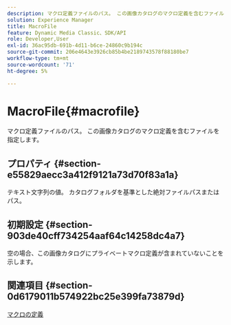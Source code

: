 ```yaml
---
description: マクロ定義ファイルのパス。 この画像カタログのマクロ定義を含むファイルを指定します。
solution: Experience Manager
title: MacroFile
feature: Dynamic Media Classic、SDK/API
role: Developer,User
exl-id: 36ac95db-691b-4d11-b6ce-24860c9b194c
source-git-commit: 206e4643e3926cb85b4be2189743578f88180be7
workflow-type: tm+mt
source-wordcount: '71'
ht-degree: 5%

---
```


# MacroFile{#macrofile}

マクロ定義ファイルのパス。 この画像カタログのマクロ定義を含むファイルを指定します。

## プロパティ {#section-e55829aecc3a412f9121a73d70f83a1a}

テキスト文字列の値。 カタログフォルダを基準とした絶対ファイルパスまたはパス。

## 初期設定 {#section-903de40cff734254aaf64c14258dc4a7}

空の場合、この画像カタログにプライベートマクロ定義が含まれていないことを示します。

## 関連項目 {#section-0d6179011b574922bc25e399fa73879d}

[マクロの定義](../../../../../is-api/image-catalog/image-serving-api-ref/c-image-catalog-reference/c-macro-definition-reference/c-macro-definition-reference.md#concept-5ec73f7636c1496fba1e94094e694e79)
